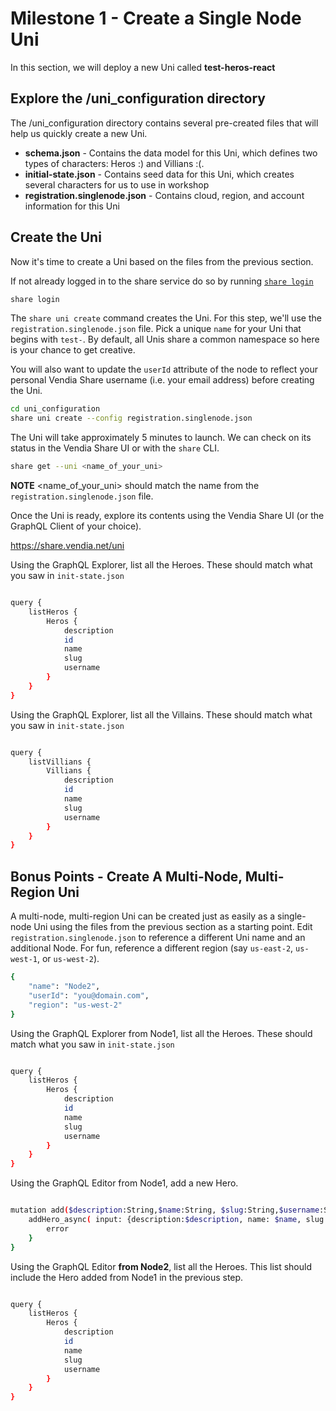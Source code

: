 # Milestone 1 - Create a Single Node Uni
In this section, we will deploy a new Uni called **test-heros-react**

## Explore the /uni_configuration directory
The /uni_configuration directory contains several pre-created files that will help us quickly create a new Uni.

* __schema.json__ - Contains the data model for this Uni, which defines two types of characters: Heros :) and Villians :(.
* __initial-state.json__ - Contains seed data for this Uni, which creates several characters for us to use in workshop
* __registration.singlenode.json__ - Contains cloud, region, and account information for this Uni

## Create the Uni
Now it's time to create a Uni based on the files from the previous section.

If not already logged in to the share service do so by running [`share login`](https://vendia.net/docs/share/cli/commands/login)

```bash
share login
```
  
The `share uni create` command creates the Uni.  For this step, we'll use the `registration.singlenode.json` file.  Pick a unique `name` for your Uni  that begins with `test-`.  By default, all Unis share a common namespace so here is your chance to get creative.

You will also want to update the `userId` attribute of the node to reflect your personal Vendia Share username (i.e. your email address) before creating the Uni.

```bash
cd uni_configuration
share uni create --config registration.singlenode.json
```

The Uni will take approximately 5 minutes to launch.  We can check on its status in the Vendia Share UI or with the `share` CLI.

```bash
share get --uni <name_of_your_uni>
```

**NOTE** <name_of_your_uni> should match the name from the `registration.singlenode.json` file.

Once the Uni is ready, explore its contents using the Vendia Share UI (or the GraphQL Client of your choice).

https://share.vendia.net/uni

Using the GraphQL Explorer, list all the Heroes.  These should match what you saw in `init-state.json`

```bash

query {
    listHeros {
        Heros {
            description
            id
            name
            slug
            username
        }
    }
}

```

Using the GraphQL Explorer, list all the Villains.  These should match what you saw in `init-state.json`

```bash

query {
    listVillians {
        Villians {
            description
            id
            name
            slug
            username
        }
    }
}

```

## Bonus Points - Create A Multi-Node, Multi-Region Uni
A multi-node, multi-region Uni can be created just as easily as a single-node Uni using the files from the previous section as a starting point.  Edit `registration.singlenode.json` to reference a different Uni name and an additional Node.  For fun, reference a different region (say `us-east-2`, `us-west-1`, or `us-west-2`).

```bash
{
    "name": "Node2",
    "userId": "you@domain.com",
    "region": "us-west-2"
}
```

Using the GraphQL Explorer from Node1, list all the Heroes.  These should match what you saw in `init-state.json`

```bash

query {
    listHeros {
        Heros {
            description
            id
            name
            slug
            username
        }
    }
}


```

Using the GraphQL Editor from Node1, add a new Hero.

```bash

mutation add($description:String,$name:String, $slug:String,$username:String) {
    addHero_async( input: {description:$description, name: $name, slug: $slug, username: $username}) {
        error
    }
}

```

Using the GraphQL Editor __from Node2__, list all the Heroes.  This list should include the Hero added from Node1 in the previous step.

```bash

query {
    listHeros {
        Heros {
            description
            id
            name
            slug
            username
        }
    }
}

```